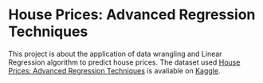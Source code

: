 # House Prices: Advanced Regression Techniques

This project is about the application of data wrangling and Linear Regression algorithm to predict house prices. 
The dataset used [
House Prices: Advanced Regression Techniques](https://www.kaggle.com/c/house-prices-advanced-regression-techniques) is
avaliable on [Kaggle](https://www.kaggle.com/).
